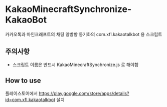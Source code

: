# KakaoMinecraftSynchronize-KakaoBot
카카오톡과 마인크래프트의 채팅 양방향 동기화의 com.xfl.kakaotalkbot 용 스크립트

## 주의사항
- 스크립트 이름은 반드시 KakaoMinecraftSynchronize.js 로 해야함

## How to use
플레이스토어에서 https://play.google.com/store/apps/details?id=com.xfl.kakaotalkbot 설치
